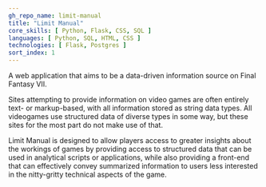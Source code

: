 ```yaml
---
gh_repo_name: limit-manual
title: "Limit Manual"
core_skills: [ Python, Flask, CSS, SQL ]
languages: [ Python, SQL, HTML, CSS ]
technologies: [ Flask, Postgres ]
sort_index: 1
---
```

A web application that aims to be a data-driven information source on Final Fantasy VII.

Sites attempting to provide information on video games are often entirely text- or markup-based, with all information stored as string data types. All videogames use structured data of diverse types in some way, but these sites for the most part do not make use of that.

Limit Manual is designed to allow players access to greater insights about the workings of games by providing access to structured data that can be used in analytical scripts or applications, while also providing a front-end that can  effectively convey summarized information to users less interested in the nitty-gritty technical aspects of the game.
